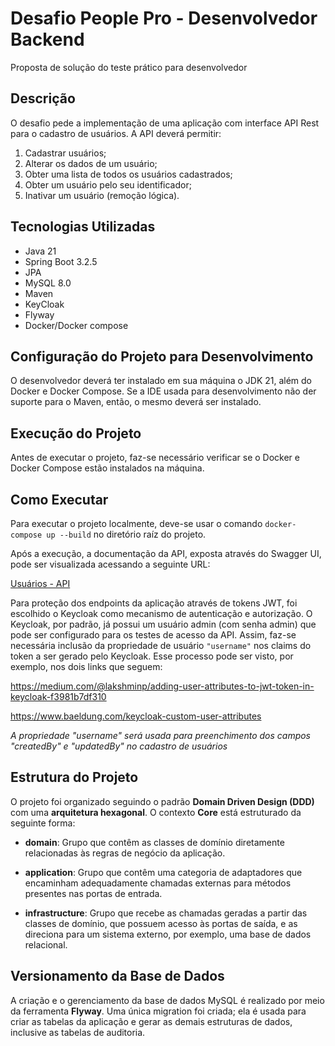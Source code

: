 # Desafio People Pro - Desenvolvedor Backend
Proposta de solução do teste prático para desenvolvedor

## Descrição

O desafio pede a implementação de uma aplicação com interface API Rest para o cadastro de usuários. A API deverá permitir:

1. Cadastrar usuários;
2. Alterar os dados de um usuário;
3. Obter uma lista de todos os usuários cadastrados;
4. Obter um usuário pelo seu identificador;
5. Inativar um usuário (remoção lógica).

## Tecnologias Utilizadas

- Java 21
- Spring Boot 3.2.5
- JPA
- MySQL 8.0
- Maven
- KeyCloak
- Flyway
- Docker/Docker compose

## Configuração do Projeto para Desenvolvimento

O desenvolvedor deverá ter instalado em sua máquina o JDK 21, além do Docker e Docker Compose. Se a IDE usada para desenvolvimento não der suporte para o Maven, então, o mesmo deverá ser instalado.

## Execução do Projeto

Antes de executar o projeto, faz-se necessário verificar se o Docker e Docker Compose estão instalados na máquina.

## Como Executar

Para executar o projeto localmente, deve-se usar o comando `docker-compose up --build` no diretório raíz do projeto.

Após a execução, a documentação da API, exposta através do Swagger UI, pode ser visualizada acessando a seguinte URL:

[Usuários - API](http://localhost:8989/swagger-ui/index.html)

Para proteção dos endpoints da aplicação através de tokens JWT, foi escolhido o Keycloak como mecanismo de autenticação e autorização. O Keycloak, por padrão, já possui um usuário admin (com senha admin) que pode ser configurado para os testes de acesso da API.
Assim, faz-se necessária inclusão da propriedade de usuário `"username"` nos claims do token a ser gerado pelo Keycloak. Esse processo pode ser visto, por exemplo, nos dois links que seguem: 

https://medium.com/@lakshminp/adding-user-attributes-to-jwt-token-in-keycloak-f3981b7df310

https://www.baeldung.com/keycloak-custom-user-attributes

*A propriedade "username" será usada para preenchimento dos campos "createdBy" e "updatedBy" no cadastro de usuários*

## Estrutura do Projeto

O projeto foi organizado seguindo o padrão **Domain Driven Design (DDD)** com uma **arquitetura hexagonal**. O contexto **Core** está estruturado da seguinte forma:

- **domain**: Grupo que contêm as classes de domínio diretamente relacionadas às regras de negócio da aplicação.

- **application**: Grupo que contêm uma categoria de adaptadores que encaminham adequadamente chamadas externas para métodos presentes nas portas de entrada.

- **infrastructure**: Grupo que recebe as chamadas geradas a partir das classes de domínio, que possuem acesso às portas de saída, e as direciona para um sistema externo, por exemplo, uma base de dados relacional.

## Versionamento da Base de Dados

A criação e o gerenciamento da base de dados MySQL é realizado por meio da ferramenta **Flyway**. Uma única migration foi criada; ela é usada para criar as tabelas da aplicação e gerar as demais estruturas de dados, inclusive as tabelas de auditoria.
